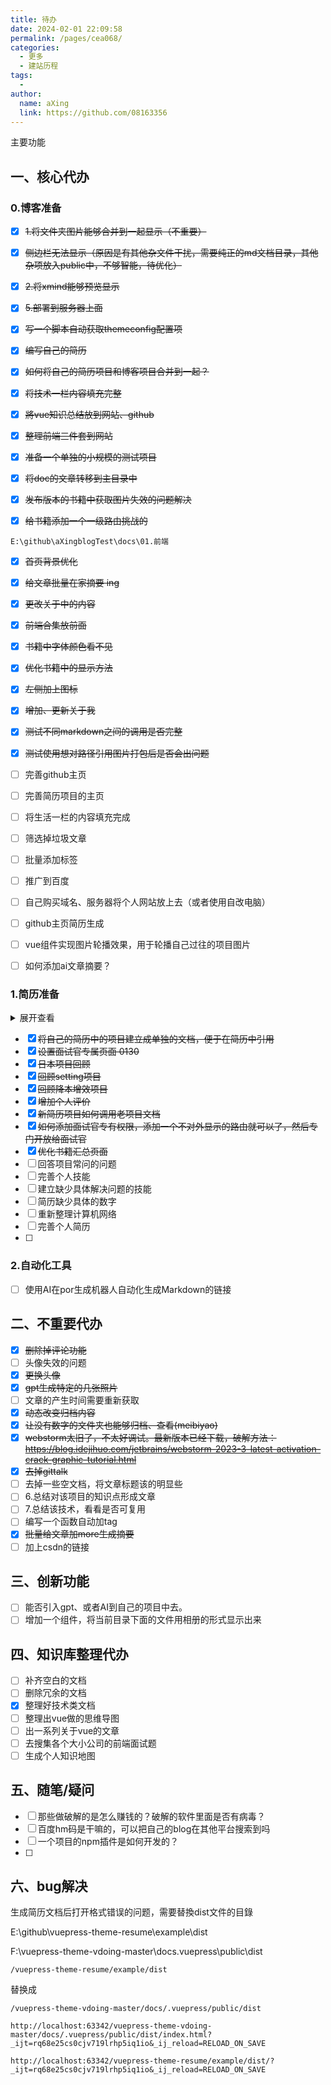 ```yaml
---
title: 待办
date: 2024-02-01 22:09:58
permalink: /pages/cea068/
categories:
  - 更多
  - 建站历程
tags:
  - 
author: 
  name: aXing
  link: https://github.com/08163356
---
```



主要功能

## 一、核心代办

### 0.博客准备



- [x] ~~1.将文件夹图片能够合并到一起显示（不重要）~~
- [x] ~~侧边栏无法显示（原因是有其他杂文件干扰，需要纯正的md文档目录，其他杂项放入public中，不够智能，待优化）~~

- [x] ~~2.将xmind能够预览显示~~
- [x] ~~5.部署到服务器上面~~
- [x] ~~写一个脚本自动获取themeconfig配置项~~
- [x] ~~编写自己的简历~~
- [x] ~~如何将自己的简历项目和博客项目合并到一起？~~
- [x] ~~将技术一栏内容填充完整~~
- [x] ~~將vue知识总结放到网站、github~~
- [x] ~~整理前端三件套到网站~~
- [x] ~~准备一个单独的小规模的测试项目~~
- [x] ~~将doc的文章转移到主目录中~~
- [x] ~~发布版本的书籍中获取图片失效的问题解决~~
- [x] ~~给书籍添加一个一级路由挑战的~~

```
E:\github\aXingblogTest\docs\01.前端
```

- [x] ~~首页背景优化~~
- [x] ~~给文章批量在家摘要 ing~~
- [x] ~~更改关于中的内容~~
- [x] ~~前端合集放前面~~
- [x] ~~书籍中字体颜色看不见~~
- [x] ~~优化书籍中的显示方法~~
- [x] ~~左侧加上图标~~
- [x] ~~增加、更新关于我~~
- [x] ~~测试不同markdown之间的调用是否完整~~
- [x] ~~测试使用想对路径引用图片打包后是否会出问题~~
- [ ] 完善github主页
- [ ] 完善简历项目的主页
- [ ] 将生活一栏的内容填充完成
- [ ] 筛选掉垃圾文章
- [ ] 批量添加标签
- [ ] 推广到百度
- [ ] 自己购买域名、服务器将个人网站放上去（或者使用自改电脑）
- [ ] github主页简历生成
- [ ] vue组件实现图片轮播效果，用于轮播自己过往的项目图片
- [ ] 如何添加ai文章摘要？



### 1.简历准备

<details>
<summary>展开查看</summary>
<pre><code>
</code></pre>
</details>

- [x] ~~将自己的简历中的项目建立成单独的文档，便于在简历中引用~~
- [x] ~~设置面试官专属页面 0130~~
- [x] ~~日本项目回顾~~
- [x] ~~回顾setting项目~~
- [x] ~~回顾降本增效项目~~
- [x] ~~增加个人评价~~
- [x] ~~新简历项目如何调用老项目文档~~
- [x] ~~如何添加面试官专有权限，添加一个不对外显示的路由就可以了，然后专门开放给面试官~~
- [x] ~~优化书籍汇总页面~~
- [ ] 回答项目常问的问题
- [ ] 完善个人技能
- [ ] 建立缺少具体解决问题的技能
- [ ] 简历缺少具体的数字
- [ ] 重新整理计算机网络
- [ ] 完善个人简历
- [ ] 

### 2.自动化工具

- [ ] 使用AI在por生成机器人自动化生成Markdown的链接

## 二、不重要代办

- [x] ~~删除掉评论功能~~
- [ ] 头像失效的问题
- [x] ~~更换头像~~
- [x] ~~gpt生成特定的几张照片~~
- [ ]  文章的产生时间需要重新获取
- [x] ~~动态改变归档内容~~
- [x] ~~让没有数字的文件夹也能够归档、查看(meibiyao)~~
- [x] ~~webstorm太旧了，不太好调试。最新版本已经下载，破解方法：https://blog.idejihuo.com/jetbrains/webstorm-2023-3-latest-activation-crack-graphic-tutorial.html~~
- [x] ~~去掉gittalk~~
- [ ] 去掉一些空文档，将文章标题该的明显些
- [ ] 6.总结对该项目的知识点形成文章
- [ ] 7.总结该技术，看看是否可复用
- [ ] 编写一个函数自动加tag
- [x] ~~批量给文章加more生成摘要~~
- [ ] 加上csdn的链接

## 三、创新功能

- [ ] 能否引入gpt、或者AI到自己的项目中去。
- [ ] 增加一个组件，将当前目录下面的文件用相册的形式显示出来

## 四、知识库整理代办

- [ ] 补齐空白的文档
- [ ] 删除冗余的文档
- [x] 整理好技术类文档
- [ ] 整理出vue做的思维导图
- [ ] 出一系列关于vue的文章
- [ ] 去搜集各个大小公司的前端面试题
- [ ] 生成个人知识地图

## 五、随笔/疑问

- [ ] 那些做破解的是怎么赚钱的？破解的软件里面是否有病毒？
- [ ] 百度hm码是干嘛的，可以把自己的blog在其他平台搜索到吗
- [ ] 一个项目的npm插件是如何开发的？
- [ ] 

## 六、bug解决

生成简历文档后打开格式错误的问题，需要替換dist文件的目錄

E:\github\vuepress-theme-resume\example\dist

F:\vuepress-theme-vdoing-master\docs\.vuepress\public\dist

```
/vuepress-theme-resume/example/dist
```

替换成

```
/vuepress-theme-vdoing-master/docs/.vuepress/public/dist
```



```
http://localhost:63342/vuepress-theme-vdoing-master/docs/.vuepress/public/dist/index.html?_ijt=rq68e25cs0cjv719lrhp5iq1io&_ij_reload=RELOAD_ON_SAVE
```

```
http://localhost:63342/vuepress-theme-resume/example/dist/?_ijt=rq68e25cs0cjv719lrhp5iq1io&_ij_reload=RELOAD_ON_SAVE
```

